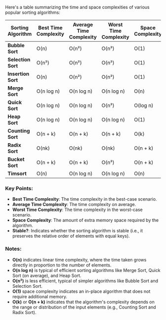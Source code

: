 Here's a table summarizing the time and space complexities of various popular sorting algorithms:

| **Sorting Algorithm** | **Best Time Complexity** | **Average Time Complexity** | **Worst Time Complexity** | **Space Complexity** | **Stable?** |
|-----------------------|--------------------------|-----------------------------|---------------------------|----------------------|-------------|
| **Bubble Sort**       | O(n)                     | O(n²)                        | O(n²)                      | O(1)                 | Yes         |
| **Selection Sort**    | O(n²)                    | O(n²)                        | O(n²)                      | O(1)                 | No          |
| **Insertion Sort**    | O(n)                     | O(n²)                        | O(n²)                      | O(1)                 | Yes         |
| **Merge Sort**        | O(n log n)               | O(n log n)                   | O(n log n)                 | O(n)                 | Yes         |
| **Quick Sort**        | O(n log n)               | O(n log n)                   | O(n²)                      | O(log n)             | No          |
| **Heap Sort**         | O(n log n)               | O(n log n)                   | O(n log n)                 | O(1)                 | No          |
| **Counting Sort**     | O(n + k)                 | O(n + k)                     | O(n + k)                   | O(k)                 | Yes         |
| **Radix Sort**        | O(nk)                    | O(nk)                        | O(nk)                      | O(n + k)             | Yes         |
| **Bucket Sort**       | O(n + k)                 | O(n + k)                     | O(n²)                      | O(n + k)             | Yes         |
| **Timsort**           | O(n)                     | O(n log n)                   | O(n log n)                 | O(n)                 | Yes         |

### Key Points:

- **Best Time Complexity**: The time complexity in the best-case scenario.
- **Average Time Complexity**: The time complexity on average.
- **Worst Time Complexity**: The time complexity in the worst-case scenario.
- **Space Complexity**: The amount of extra memory space required by the algorithm.
- **Stable?**: Indicates whether the sorting algorithm is stable (i.e., it preserves the relative order of elements with equal keys).

### Notes:

- **O(n)** indicates linear time complexity, where the time taken grows directly in proportion to the number of elements.
- **O(n log n)** is typical of efficient sorting algorithms like Merge Sort, Quick Sort (on average), and Heap Sort.
- **O(n²)** is less efficient, typical of simpler algorithms like Bubble Sort and Selection Sort.
- **O(1)** space complexity indicates an in-place algorithm that does not require additional memory.
- **O(k)** or **O(n + k)** indicates that the algorithm's complexity depends on the range or distribution of the input elements (e.g., Counting Sort and Radix Sort).